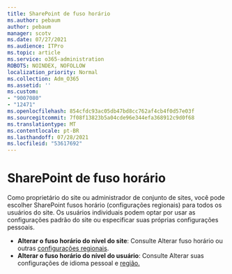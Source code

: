 ```yaml
---
title: SharePoint de fuso horário
ms.author: pebaum
author: pebaum
manager: scotv
ms.date: 07/27/2021
ms.audience: ITPro
ms.topic: article
ms.service: o365-administration
ROBOTS: NOINDEX, NOFOLLOW
localization_priority: Normal
ms.collection: Adm_O365
ms.assetid: ''
ms.custom:
- "9007080"
- "12471"
ms.openlocfilehash: 854cfdc93ac05db47bd8cc762af4cb4f0d57e03f
ms.sourcegitcommit: 7f08f13823b5a04cde96e344efa368912c9d0f68
ms.translationtype: MT
ms.contentlocale: pt-BR
ms.lasthandoff: 07/28/2021
ms.locfileid: "53617692"
---
```

# <a name="sharepoint-time-zone-settings"></a>SharePoint de fuso horário

Como proprietário do site ou administrador de conjunto de sites, você pode escolher SharePoint fusos horário (configurações regionais) para todos os usuários do site. Os usuários individuais podem optar por usar as configurações padrão do site ou especificar suas próprias configurações pessoais. 

- **Alterar o fuso horário do nível do site**: Consulte Alterar fuso horário ou outras [configurações regionais](https://support.microsoft.com/office/change-regional-settings-for-a-site-e9e189c7-16e3-45d3-a090-770be6e83c1a). 
- **Alterar o fuso horário do nível do usuário**: Consulte Alterar suas configurações de idioma pessoal e [região.](https://support.microsoft.com/office/change-your-personal-language-and-region-settings-caa1fccc-bcdb-42f3-9e5b-45957647ffd7) 

